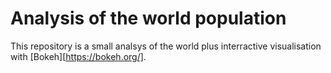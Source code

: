 # Analysis of the world population

This repository is a small analsys of the world plus interractive visualisation with [Bokeh][https://bokeh.org/].

